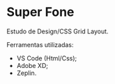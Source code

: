 # Super Fone

Estudo de Design/CSS Grid Layout.

Ferramentas utilizadas:
- VS Code (Html/Css);
- Adobe XD;
- Zeplin.

